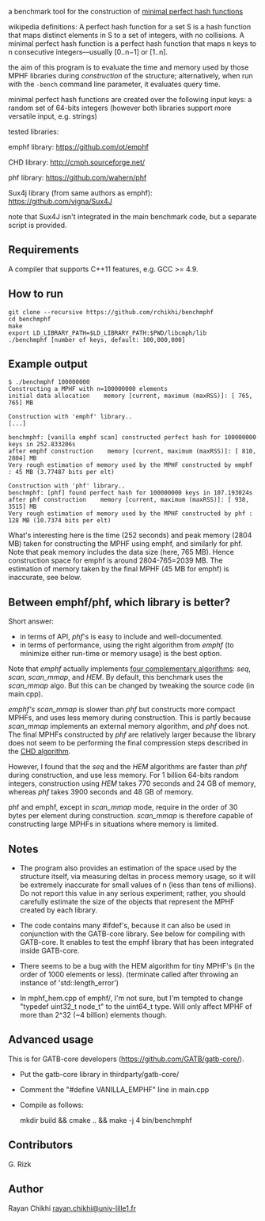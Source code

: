 a benchmark tool for the construction of [minimal perfect hash functions](https://en.wikipedia.org/wiki/Perfect_hash_function#Minimal_perfect_hash_function)

wikipedia definitions: A perfect hash function for a set S is a hash function that maps distinct elements in S to a set of integers, with no collisions. A minimal perfect hash function is a perfect hash function that maps n keys to n consecutive integers—usually [0..n−1] or [1..n].

the aim of this program is to evaluate the time and memory used by
those MPHF libraries during _construction_ of the structure;
alternatively, when run with the ``-bench`` command line parameter, it evaluates
query time.

minimal perfect hash functions are created over the following input keys:
a random set of 64-bits integers
(however both libraries support more versatile input, e.g. strings)

tested libraries:

emphf library: https://github.com/ot/emphf

CHD library: http://cmph.sourceforge.net/

phf library: https://github.com/wahern/phf

Sux4j library (from same authors as emphf): https://github.com/vigna/Sux4J

note that Sux4J isn't integrated in the main benchmark code, but a separate script is provided.

Requirements
------------

A compiler that supports C++11 features, e.g. GCC >= 4.9.


How to run 
----------

    git clone --recursive https://github.com/rchikhi/benchmphf
    cd benchmphf
    make
    export LD_LIBRARY_PATH=$LD_LIBRARY_PATH:$PWD/libcmph/lib
    ./benchmphf [number of keys, default: 100,000,000]



Example output
--------------

    $ ./benchmphf 100000000
    Constructing a MPHF with n=100000000 elements
    initial data allocation    memory [current, maximum (maxRSS)]: [ 765,  765] MB
    
    Construction with 'emphf' library..
    [...]
    
    benchmphf: [vanilla emphf scan] constructed perfect hash for 100000000 keys in 252.833206s
    after emphf construction    memory [current, maximum (maxRSS)]: [ 810, 2804] MB 
    Very rough estimation of memory used by the MPHF constructed by emphf : 45 MB (3.77487 bits per elt)

    Construction with 'phf' library.. 
    benchmphf: [phf] found perfect hash for 100000000 keys in 107.193024s
    after phf construction    memory [current, maximum (maxRSS)]: [ 938, 3515] MB 
    Very rough estimation of memory used by the MPHF constructed by phf : 128 MB (10.7374 bits per elt)

What's interesting here is the time (252 seconds) and peak memory (2804 MB) taken
for constructing the MPHF using emphf, and similarly for phf. Note that peak memory
includes the data size (here, 765 MB). Hence construction space for emphf is around 2804-765=2039 MB.
The estimation of memory taken by the final MPHF (45 MB for emphf) is inaccurate, see below.



Between emphf/phf, which library is better?
----------------------------

Short answer: 
- in terms of API, _phf_'s is easy to include and well-documented.
- in terms of performance, using the right algorithm from _emphf_ (to minimize either run-time or memory usage) is the best option.

Note that _emphf_ actually implements [four complementary algorithms](https://github.com/ot/emphf): _seq_, _scan_, _scan_mmap_, and _HEM_. By default, this benchmark uses the _scan\_mmap_ algo. But this can be changed by tweaking the source code (in main.cpp).

_emphf's scan\_mmap_ is slower than _phf_ but constructs more compact MPHFs, and uses less memory during construction. This is partly because _scan\_mmap_ implements an external memory algorithm, and _phf_ does not. The final MPHFs constructed by _phf_  are relatively larger because the library does not seem to be performing the final compression steps described in the [CHD algorithm](http://cmph.sourceforge.net/chd.html).

However, I found that the _seq_ and the _HEM_ algorithms are faster than _phf_ during construction, and use less memory. For 1 billion 64-bits random integers, construction using _HEM_ takes 770 seconds and 24 GB of memory, whereas  _phf_ takes 3900 seconds and 48 GB of memory.

phf and emphf, except in _scan\_mmap_ mode, require in the order of 30 bytes per element during construction. _scan\_mmap_ is therefore capable of constructing large MPHFs in situations where memory is limited.

Notes
-----

- The program also provides an estimation of the space used by the structure itself,
via measuring deltas in process memory usage, so it will be extremely inaccurate 
for small values of n  (less than tens of millions). Do not report this value 
in any serious experiment; rather, you should carefully estimate the size of the 
objects that represent the MPHF created by each library.


- The code contains many #ifdef's, because it can also be used in conjunction with the GATB-core library.
 See below for compiling with GATB-core. It enables to test the emphf library that has been integrated inside GATB-core.

- There seems to be a bug with the HEM algorithm for tiny MPHF's (in the order of 1000 elements or less).
(terminate called after throwing an instance of 'std::length_error')

- In mphf_hem.cpp of emphf/, I'm not sure, but I'm tempted to change "typedef uint32_t node_t" to the uint64_t type.
Will only affect MPHF of more than 2^32 (~4 billion) elements though.



Advanced usage
--------------

This is for GATB-core developers (https://github.com/GATB/gatb-core/).

- Put the gatb-core library in thirdparty/gatb-core/
- Comment the "#define VANILLA_EMPHF" line in main.cpp
- Compile as follows:

    mkdir build && cmake .. && make -j 4 
    bin/benchmphf


Contributors
-----------

G. Rizk


Author
------

Rayan Chikhi
rayan.chikhi@univ-lille1.fr

